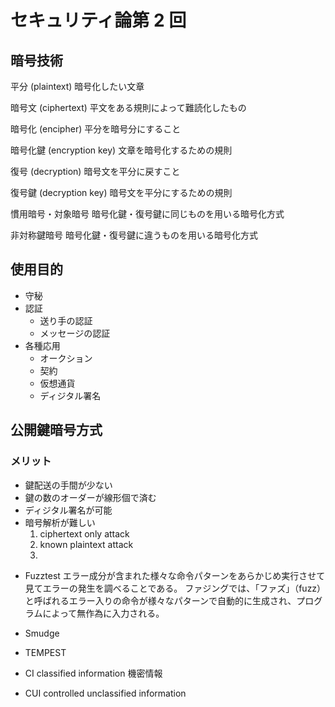 # セキュリティ論第 2 回

## 暗号技術
平分 (plaintext)
暗号化したい文章

暗号文 (ciphertext)
平文をある規則によって難読化したもの

暗号化 (encipher)
平分を暗号分にすること

暗号化鍵 (encryption key)
文章を暗号化するための規則

復号 (decryption)
暗号文を平分に戻すこと

復号鍵 (decryption key)
暗号文を平分にするための規則

慣用暗号・対象暗号
暗号化鍵・復号鍵に同じものを用いる暗号化方式

非対称鍵暗号
暗号化鍵・復号鍵に違うものを用いる暗号化方式

## 使用目的
- 守秘
- 認証
	- 送り手の認証
	- メッセージの認証
- 各種応用
	- オークション
	- 契約
	- 仮想通貨
	- ディジタル署名

## 公開鍵暗号方式
### メリット
* 鍵配送の手間が少ない
* 鍵の数のオーダーが線形個で済む
* ディジタル署名が可能
* 暗号解析が難しい
	1. ciphertext only attack
	2. known plaintext attack
	3. 


- Fuzztest
エラー成分が含まれた様々な命令パターンをあらかじめ実行させて見てエラーの発生を調べることである。 ファジングでは、「ファズ」（fuzz）と呼ばれるエラー入りの命令が様々なパターンで自動的に生成され、プログラムによって無作為に入力される。

- Smudge
- TEMPEST
- CI
classified information
機密情報
- CUI
controlled unclassified information